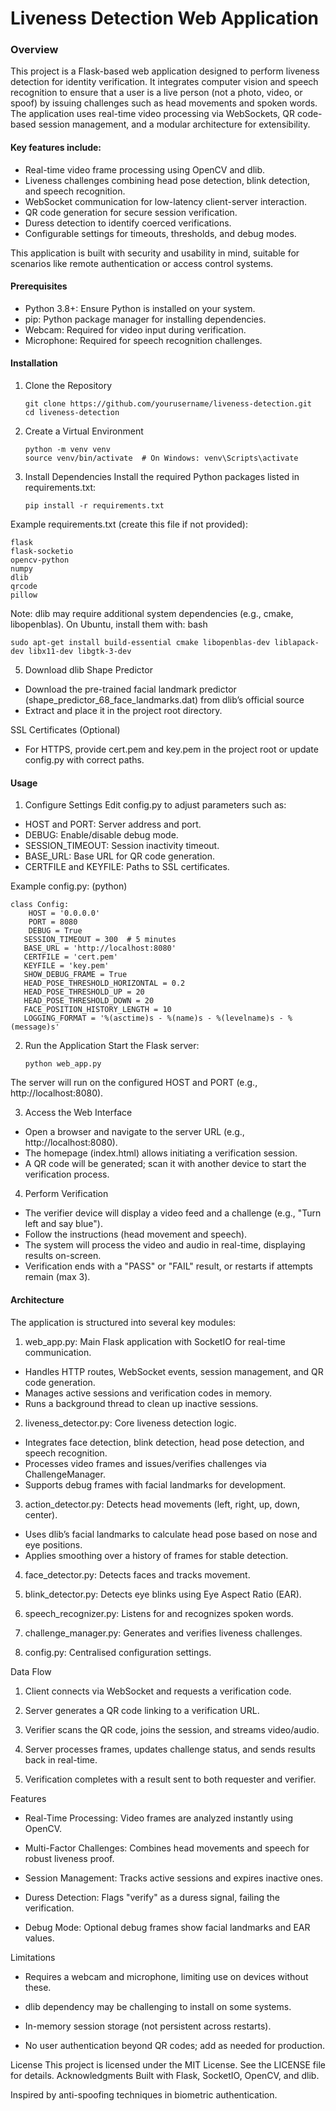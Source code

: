 # Liveness Detection Web Application
### Overview
This project is a Flask-based web application designed to perform liveness detection for identity verification. It integrates computer vision and speech recognition to ensure that a user is a live person (not a photo, video, or spoof) by issuing challenges such as head movements and spoken words. The application uses real-time video processing via WebSockets, QR code-based session management, and a modular architecture for extensibility.
#### Key features include:
* Real-time video frame processing using OpenCV and dlib.
* Liveness challenges combining head pose detection, blink detection, and speech recognition.
* WebSocket communication for low-latency client-server interaction.
* QR code generation for secure session verification.
* Duress detection to identify coerced verifications.
* Configurable settings for timeouts, thresholds, and debug modes.

This application is built with security and usability in mind, suitable for scenarios like remote authentication or access control systems.
#### Prerequisites
* Python 3.8+: Ensure Python is installed on your system.
* pip: Python package manager for installing dependencies.
* Webcam: Required for video input during verification.
* Microphone: Required for speech recognition challenges.

#### Installation
1. Clone the Repository

       git clone https://github.com/yourusername/liveness-detection.git
       cd liveness-detection

3. Create a Virtual Environment

       python -m venv venv
       source venv/bin/activate  # On Windows: venv\Scripts\activate

4.  Install Dependencies
Install the required Python packages listed in requirements.txt:

        pip install -r requirements.txt

Example requirements.txt (create this file if not provided):

    flask
    flask-socketio
    opencv-python
    numpy
    dlib
    qrcode
    pillow

Note: dlib may require additional system dependencies (e.g., cmake, libopenblas). On Ubuntu, install them with:
bash

    sudo apt-get install build-essential cmake libopenblas-dev liblapack-dev libx11-dev libgtk-3-dev

5.  Download dlib Shape Predictor
* Download the pre-trained facial landmark predictor (shape_predictor_68_face_landmarks.dat) from dlib’s official source
* Extract and place it in the project root directory.

SSL Certificates (Optional)
* For HTTPS, provide cert.pem and key.pem in the project root or update config.py with correct paths.

#### Usage
1. Configure Settings
Edit config.py to adjust parameters such as:
* HOST and PORT: Server address and port.
* DEBUG: Enable/disable debug mode.
* SESSION_TIMEOUT: Session inactivity timeout.
* BASE_URL: Base URL for QR code generation.
* CERTFILE and KEYFILE: Paths to SSL certificates.

Example config.py: (python)

    class Config:
        HOST = '0.0.0.0'
        PORT = 8080
        DEBUG = True
       SESSION_TIMEOUT = 300  # 5 minutes
       BASE_URL = 'http://localhost:8080'
       CERTFILE = 'cert.pem'
       KEYFILE = 'key.pem'
       SHOW_DEBUG_FRAME = True
       HEAD_POSE_THRESHOLD_HORIZONTAL = 0.2
       HEAD_POSE_THRESHOLD_UP = 20
       HEAD_POSE_THRESHOLD_DOWN = 20
       FACE_POSITION_HISTORY_LENGTH = 10
       LOGGING_FORMAT = '%(asctime)s - %(name)s - %(levelname)s - %(message)s'

2. Run the Application
Start the Flask server:

       python web_app.py

The server will run on the configured HOST and PORT (e.g., http://localhost:8080).

3. Access the Web Interface
* Open a browser and navigate to the server URL (e.g., http://localhost:8080).
* The homepage (index.html) allows initiating a verification session.
* A QR code will be generated; scan it with another device to start the verification process.

4. Perform Verification
* The verifier device will display a video feed and a challenge (e.g., "Turn left and say blue").
* Follow the instructions (head movement and speech).
* The system will process the video and audio in real-time, displaying results on-screen.
* Verification ends with a "PASS" or "FAIL" result, or restarts if attempts remain (max 3).

#### Architecture
The application is structured into several key modules:
1. web_app.py: Main Flask application with SocketIO for real-time communication.
* Handles HTTP routes, WebSocket events, session management, and QR code generation.
* Manages active sessions and verification codes in memory.
* Runs a background thread to clean up inactive sessions.

2. liveness_detector.py: Core liveness detection logic.
* Integrates face detection, blink detection, head pose detection, and speech recognition.
* Processes video frames and issues/verifies challenges via ChallengeManager.
* Supports debug frames with facial landmarks for development.

3. action_detector.py: Detects head movements (left, right, up, down, center).
* Uses dlib’s facial landmarks to calculate head pose based on nose and eye positions.
* Applies smoothing over a history of frames for stable detection.

4. face_detector.py: Detects faces and tracks movement.

5. blink_detector.py: Detects eye blinks using Eye Aspect Ratio (EAR).

6. speech_recognizer.py: Listens for and recognizes spoken words.

7. challenge_manager.py: Generates and verifies liveness challenges.

8. config.py: Centralised configuration settings.

Data Flow
1. Client connects via WebSocket and requests a verification code.

2. Server generates a QR code linking to a verification URL.

3. Verifier scans the QR code, joins the session, and streams video/audio.

4. Server processes frames, updates challenge status, and sends results back in real-time.

5. Verification completes with a result sent to both requester and verifier.

Features
* Real-Time Processing: Video frames are analyzed instantly using OpenCV.

* Multi-Factor Challenges: Combines head movements and speech for robust liveness proof.

* Session Management: Tracks active sessions and expires inactive ones.

* Duress Detection: Flags "verify" as a duress signal, failing the verification.

* Debug Mode: Optional debug frames show facial landmarks and EAR values.

Limitations
* Requires a webcam and microphone, limiting use on devices without these.

* dlib dependency may be challenging to install on some systems.

* In-memory session storage (not persistent across restarts).

* No user authentication beyond QR codes; add as needed for production.

License
This project is licensed under the MIT License. See the LICENSE file for details.
Acknowledgments
Built with Flask, SocketIO, OpenCV, and dlib.

Inspired by anti-spoofing techniques in biometric authentication.


